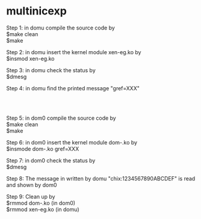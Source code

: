 # multinicexp

Step 1: in domu compile the source code by <br>
$make clean <br>
$make <br>

Step 2: in domu insert the kernel module xen-eg.ko by <br>
$insmod xen-eg.ko <br>

Step 3: in domu check the status by <br>
$dmesg <br>

Step 4: in domu find the printed message "gref=XXX" <br>

<br><br>

Step 5: in dom0 compile the source code by <br>
$make clean <br>
$make <br>

Step 6: in dom0 insert the kernel module dom-.ko by <br>
$insmode dom-.ko gref=XXX <br>

Step 7: in dom0 check the status by <br>
$dmesg <br>

Step 8: The message in written by domu "chix:1234567890ABCDEF" is read and shown by dom0 <br>

Step 9: Clean up by <br>
$rmmod dom-.ko  (in dom0) <br>
$rmmod xen-eg.ko (in domu) <br>
